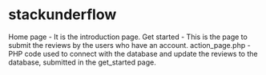 # stackunderflow

Home page - It is the introduction page.
Get started - This is the page to submit the reviews by the users who have an account.
action_page.php - PHP code used to connect with the database and update the reviews to the database, submitted in the get_started page.

